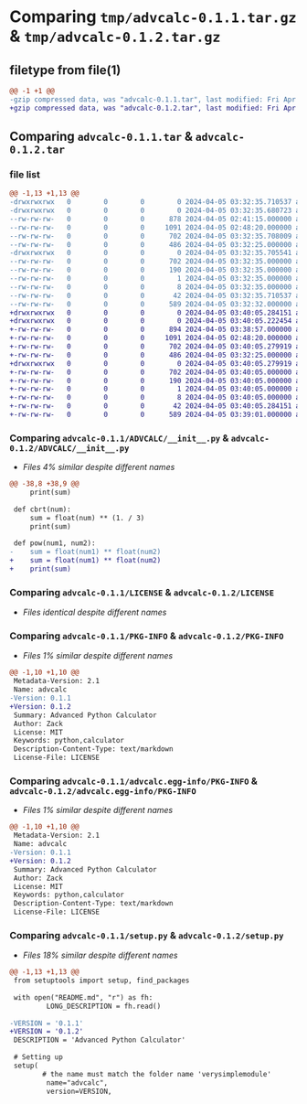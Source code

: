 # Comparing `tmp/advcalc-0.1.1.tar.gz` & `tmp/advcalc-0.1.2.tar.gz`

## filetype from file(1)

```diff
@@ -1 +1 @@
-gzip compressed data, was "advcalc-0.1.1.tar", last modified: Fri Apr  5 03:32:35 2024, max compression
+gzip compressed data, was "advcalc-0.1.2.tar", last modified: Fri Apr  5 03:40:05 2024, max compression
```

## Comparing `advcalc-0.1.1.tar` & `advcalc-0.1.2.tar`

### file list

```diff
@@ -1,13 +1,13 @@
-drwxrwxrwx   0        0        0        0 2024-04-05 03:32:35.710537 advcalc-0.1.1/
-drwxrwxrwx   0        0        0        0 2024-04-05 03:32:35.680723 advcalc-0.1.1/ADVCALC/
--rw-rw-rw-   0        0        0      878 2024-04-05 02:41:15.000000 advcalc-0.1.1/ADVCALC/__init__.py
--rw-rw-rw-   0        0        0     1091 2024-04-05 02:48:20.000000 advcalc-0.1.1/LICENSE
--rw-rw-rw-   0        0        0      702 2024-04-05 03:32:35.708009 advcalc-0.1.1/PKG-INFO
--rw-rw-rw-   0        0        0      486 2024-04-05 03:32:25.000000 advcalc-0.1.1/README.md
-drwxrwxrwx   0        0        0        0 2024-04-05 03:32:35.705541 advcalc-0.1.1/advcalc.egg-info/
--rw-rw-rw-   0        0        0      702 2024-04-05 03:32:35.000000 advcalc-0.1.1/advcalc.egg-info/PKG-INFO
--rw-rw-rw-   0        0        0      190 2024-04-05 03:32:35.000000 advcalc-0.1.1/advcalc.egg-info/SOURCES.txt
--rw-rw-rw-   0        0        0        1 2024-04-05 03:32:35.000000 advcalc-0.1.1/advcalc.egg-info/dependency_links.txt
--rw-rw-rw-   0        0        0        8 2024-04-05 03:32:35.000000 advcalc-0.1.1/advcalc.egg-info/top_level.txt
--rw-rw-rw-   0        0        0       42 2024-04-05 03:32:35.710537 advcalc-0.1.1/setup.cfg
--rw-rw-rw-   0        0        0      589 2024-04-05 03:32:32.000000 advcalc-0.1.1/setup.py
+drwxrwxrwx   0        0        0        0 2024-04-05 03:40:05.284151 advcalc-0.1.2/
+drwxrwxrwx   0        0        0        0 2024-04-05 03:40:05.222454 advcalc-0.1.2/ADVCALC/
+-rw-rw-rw-   0        0        0      894 2024-04-05 03:38:57.000000 advcalc-0.1.2/ADVCALC/__init__.py
+-rw-rw-rw-   0        0        0     1091 2024-04-05 02:48:20.000000 advcalc-0.1.2/LICENSE
+-rw-rw-rw-   0        0        0      702 2024-04-05 03:40:05.279919 advcalc-0.1.2/PKG-INFO
+-rw-rw-rw-   0        0        0      486 2024-04-05 03:32:25.000000 advcalc-0.1.2/README.md
+drwxrwxrwx   0        0        0        0 2024-04-05 03:40:05.279919 advcalc-0.1.2/advcalc.egg-info/
+-rw-rw-rw-   0        0        0      702 2024-04-05 03:40:05.000000 advcalc-0.1.2/advcalc.egg-info/PKG-INFO
+-rw-rw-rw-   0        0        0      190 2024-04-05 03:40:05.000000 advcalc-0.1.2/advcalc.egg-info/SOURCES.txt
+-rw-rw-rw-   0        0        0        1 2024-04-05 03:40:05.000000 advcalc-0.1.2/advcalc.egg-info/dependency_links.txt
+-rw-rw-rw-   0        0        0        8 2024-04-05 03:40:05.000000 advcalc-0.1.2/advcalc.egg-info/top_level.txt
+-rw-rw-rw-   0        0        0       42 2024-04-05 03:40:05.284151 advcalc-0.1.2/setup.cfg
+-rw-rw-rw-   0        0        0      589 2024-04-05 03:39:01.000000 advcalc-0.1.2/setup.py
```

### Comparing `advcalc-0.1.1/ADVCALC/__init__.py` & `advcalc-0.1.2/ADVCALC/__init__.py`

 * *Files 4% similar despite different names*

```diff
@@ -38,8 +38,9 @@
     print(sum)
     
 def cbrt(num):
     sum = float(num) ** (1. / 3)
     print(sum)
 
 def pow(num1, num2):
-    sum = float(num1) ** float(num2)
+    sum = float(num1) ** float(num2)
+    print(sum)
```

### Comparing `advcalc-0.1.1/LICENSE` & `advcalc-0.1.2/LICENSE`

 * *Files identical despite different names*

### Comparing `advcalc-0.1.1/PKG-INFO` & `advcalc-0.1.2/PKG-INFO`

 * *Files 1% similar despite different names*

```diff
@@ -1,10 +1,10 @@
 Metadata-Version: 2.1
 Name: advcalc
-Version: 0.1.1
+Version: 0.1.2
 Summary: Advanced Python Calculator
 Author: Zack
 License: MIT
 Keywords: python,calculator
 Description-Content-Type: text/markdown
 License-File: LICENSE
```

### Comparing `advcalc-0.1.1/advcalc.egg-info/PKG-INFO` & `advcalc-0.1.2/advcalc.egg-info/PKG-INFO`

 * *Files 1% similar despite different names*

```diff
@@ -1,10 +1,10 @@
 Metadata-Version: 2.1
 Name: advcalc
-Version: 0.1.1
+Version: 0.1.2
 Summary: Advanced Python Calculator
 Author: Zack
 License: MIT
 Keywords: python,calculator
 Description-Content-Type: text/markdown
 License-File: LICENSE
```

### Comparing `advcalc-0.1.1/setup.py` & `advcalc-0.1.2/setup.py`

 * *Files 18% similar despite different names*

```diff
@@ -1,13 +1,13 @@
 from setuptools import setup, find_packages
 
 with open("README.md", "r") as fh:
         LONG_DESCRIPTION = fh.read()
 
-VERSION = '0.1.1' 
+VERSION = '0.1.2' 
 DESCRIPTION = 'Advanced Python Calculator'
 
 # Setting up
 setup(
        # the name must match the folder name 'verysimplemodule'
         name="advcalc", 
         version=VERSION,
```

